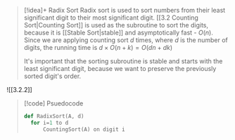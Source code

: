 
> [!idea]+ Radix Sort
> Radix sort is used to sort numbers from their least significant digit to their most significant digit. [[3.2 Counting Sort|Counting Sort]] is used as the subroutine to sort the digits, because it is [[Stable Sort|stable]] and asymptotically fast - $O(n)$. Since we are applying counting sort $d$ times, where $d$ is the number of digits, the running time is $d \times O(n+k) = O(dn + dk)$
> 
> It's important that the sorting subroutine is stable and starts with the least significant digit, because we want to preserve the previously sorted digit's order. 

![[3.2.2]]



> [!code] Psuedocode
> ```python
> def RadixSort(A, d)
> 	for i=1 to d
> 		CountingSort(A) on digit i
>```


